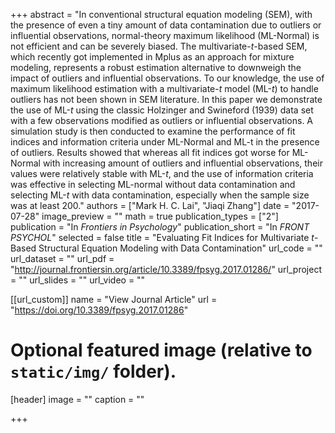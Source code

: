 +++
abstract = "In conventional structural equation modeling (SEM), with the presence of even a tiny amount of data contamination due to outliers or influential observations, normal-theory maximum likelihood (ML-Normal) is not efficient and can be severely biased. The multivariate-$t$-based SEM, which recently got implemented in Mplus as an approach for mixture modeling, represents a robust estimation alternative to downweigh the impact of outliers and influential observations. To our knowledge, the use of maximum likelihood estimation with a multivariate-$t$ model (ML-$t$) to handle outliers has not been shown in SEM literature. In this paper we demonstrate the use of ML-$t$ using the classic Holzinger and Swineford (1939) data set with a few observations modified as outliers or influential observations. A simulation study is then conducted to examine the performance of fit indices and information criteria under ML-Normal and ML-t in the presence of outliers. Results showed that whereas all fit indices got worse for ML-Normal with increasing amount of outliers and influential observations, their values were relatively stable with ML-$t$, and the use of information criteria was effective in selecting ML-normal without data contamination and selecting ML-$t$ with data contamination, especially when the sample size was at least 200."
authors = ["Mark H. C. Lai", "Jiaqi Zhang"]
date = "2017-07-28"
image_preview = ""
math = true
publication_types = ["2"]
publication = "In *Frontiers in Psychology*"
publication_short = "In *FRONT PSYCHOL*"
selected = false
title = "Evaluating Fit Indices for Multivariate $t$-Based Structural Equation Modeling with Data Contamination"
url_code = ""
url_dataset = ""
url_pdf = "http://journal.frontiersin.org/article/10.3389/fpsyg.2017.01286/"
url_project = ""
url_slides = ""
url_video = ""

[[url_custom]]
name = "View Journal Article"
url = "https://doi.org/10.3389/fpsyg.2017.01286"

# Optional featured image (relative to `static/img/` folder).
[header]
image = ""
caption = ""

+++


